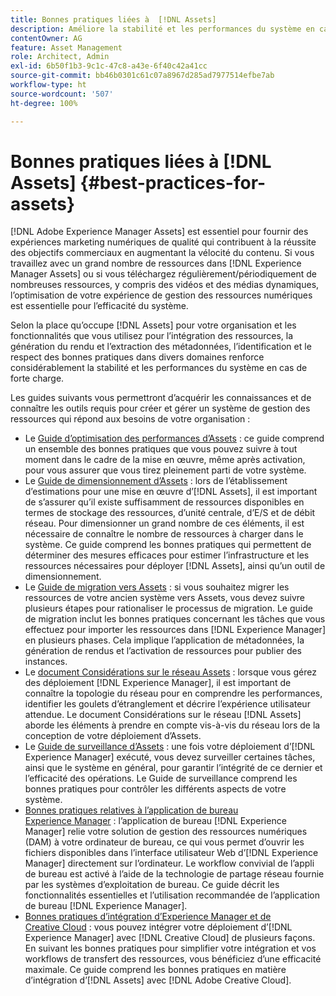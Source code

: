 ```yaml
---
title: Bonnes pratiques liées à  [!DNL Assets]
description: Améliore la stabilité et les performances du système en cas de forte charge, en identifiant les bonnes pratiques et liées à votre déploiement et à votre configuration.
contentOwner: AG
feature: Asset Management
role: Architect, Admin
exl-id: 6b50f1b3-9c1c-47c8-a43e-6f40c42a41cc
source-git-commit: bb46b0301c61c07a8967d285ad7977514efbe7ab
workflow-type: ht
source-wordcount: '507'
ht-degree: 100%

---
```


# Bonnes pratiques liées à [!DNL Assets] {#best-practices-for-assets}

[!DNL Adobe Experience Manager Assets] est essentiel pour fournir des expériences marketing numériques de qualité qui contribuent à la réussite des objectifs commerciaux en augmentant la vélocité du contenu. Si vous travaillez avec un grand nombre de ressources dans [!DNL Experience Manager Assets] ou si vous téléchargez régulièrement/périodiquement de nombreuses ressources, y compris des vidéos et des médias dynamiques, l’optimisation de votre expérience de gestion des ressources numériques est essentielle pour l’efficacité du système.

Selon la place qu’occupe [!DNL Assets] pour votre organisation et les fonctionnalités que vous utilisez pour l’intégration des ressources, la génération du rendu et l’extraction des métadonnées, l’identification et le respect des bonnes pratiques dans divers domaines renforce considérablement la stabilité et les performances du système en cas de forte charge.

Les guides suivants vous permettront d’acquérir les connaissances et de connaître les outils requis pour créer et gérer un système de gestion des ressources qui répond aux besoins de votre organisation :

* Le [Guide d’optimisation des performances d’Assets](/help/assets/performance-tuning-guidelines.md) : ce guide comprend un ensemble des bonnes pratiques que vous pouvez suivre à tout moment dans le cadre de la mise en œuvre, même après activation, pour vous assurer que vous tirez pleinement parti de votre système.
* Le [Guide de dimensionnement d’Assets](/help/assets/assets-sizing-guide.md) : lors de l’établissement d’estimations pour une mise en œuvre d’[!DNL Assets], il est important de s’assurer qu’il existe suffisamment de ressources disponibles en termes de stockage des ressources, d’unité centrale, d’E/S et de débit réseau. Pour dimensionner un grand nombre de ces éléments, il est nécessaire de connaître le nombre de ressources à charger dans le système. Ce guide comprend les bonnes pratiques qui permettent de déterminer des mesures efficaces pour estimer l’infrastructure et les ressources nécessaires pour déployer [!DNL Assets], ainsi qu’un outil de dimensionnement.
* Le [Guide de migration vers Assets](/help/assets/assets-migration-guide.md) : si vous souhaitez migrer les ressources de votre ancien système vers Assets, vous devez suivre plusieurs étapes pour rationaliser le processus de migration. Le guide de migration inclut les bonnes pratiques concernant les tâches que vous effectuez pour importer les ressources dans [!DNL Experience Manager] en plusieurs phases. Cela implique l’application de métadonnées, la génération de rendus et l’activation de ressources pour publier des instances.
* Le [document Considérations sur le réseau Assets](/help/assets/assets-network-considerations.md) : lorsque vous gérez des déploiement [!DNL Experience Manager], il est important de connaître la topologie du réseau pour en comprendre les performances, identifier les goulets d’étranglement et décrire l’expérience utilisateur attendue. Le document Considérations sur le réseau [!DNL Assets] aborde les éléments à prendre en compte vis-à-vis du réseau lors de la conception de votre déploiement d’Assets.
* Le [Guide de surveillance d’Assets](/help/assets/assets-monitoring-best-practices.md) : une fois votre déploiement d’[!DNL Experience Manager] exécuté, vous devez surveiller certaines tâches, ainsi que le système en général, pour garantir l’intégrité de ce dernier et l’efficacité des opérations. Le Guide de surveillance comprend les bonnes pratiques pour contrôler les différents aspects de votre système.
* [Bonnes pratiques relatives à l’application de bureau Experience Manager](https://experienceleague.adobe.com/docs/experience-manager-desktop-app/using/introduction.html?lang=fr) : l’application de bureau [!DNL Experience Manager] relie votre solution de gestion des ressources numériques (DAM) à votre ordinateur de bureau, ce qui vous permet d’ouvrir les fichiers disponibles dans l’interface utilisateur Web d’[!DNL Experience Manager] directement sur l’ordinateur. Le workflow convivial de l’appli de bureau est activé à l’aide de la technologie de partage réseau fournie par les systèmes d’exploitation de bureau. Ce guide décrit les fonctionnalités essentielles et l’utilisation recommandée de l’application de bureau [!DNL Experience Manager].
* [Bonnes pratiques d’intégration d’Experience Manager et de Creative Cloud](/help/assets/aem-cc-integration-best-practices.md) : vous pouvez intégrer votre déploiement d’[!DNL Experience Manager] avec [!DNL Creative Cloud] de plusieurs façons. En suivant les bonnes pratiques pour simplifier votre intégration et vos workflows de transfert des ressources, vous bénéficiez d’une efficacité maximale. Ce guide comprend les bonnes pratiques en matière d’intégration d’[!DNL Assets] avec [!DNL Adobe Creative Cloud].
